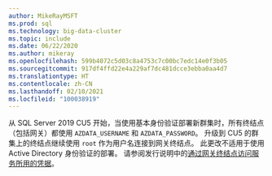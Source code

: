 ```yaml
---
author: MikeRayMSFT
ms.prod: sql
ms.technology: big-data-cluster
ms.topic: include
ms.date: 06/22/2020
ms.author: mikeray
ms.openlocfilehash: 599b4072c5d03c8a4753c7c00bc7edc14e0f3b05
ms.sourcegitcommit: 917df4ffd22e4a229af7dc481dcce3ebba0aa4d7
ms.translationtype: HT
ms.contentlocale: zh-CN
ms.lasthandoff: 02/10/2021
ms.locfileid: "100038919"
---
```

从 SQL Server 2019 CU5 开始，当使用基本身份验证部署新群集时，所有终结点（包括网关）都使用 `AZDATA_USERNAME` 和 `AZDATA_PASSWORD`。 升级到 CU5 的群集上的终结点继续使用 `root` 作为用户名连接到网关终结点。 此更改不适用于使用 Active Directory 身份验证的部署。 请参阅发行说明中的[通过网关终结点访问服务所用的凭据](../big-data-cluster/release-notes-big-data-cluster.md#credentials-for-accessing-services-through-gateway-endpoint)。